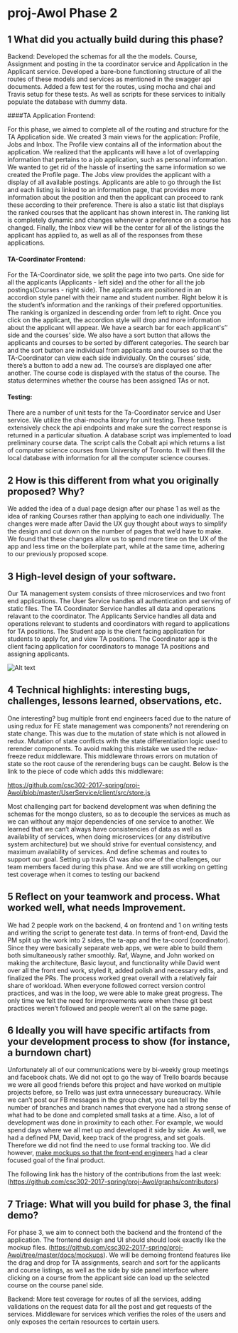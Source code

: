 
# proj-Awol Phase 2
## 1 What did you actually build during this phase?

Backend: Developed the schemas for all the the models. Course, Assignment and posting in the ta coordinator service and Application in the Applicant service. 
Developed a bare-bone functioning structure of all the routes of these models and services as mentioned in the swagger api documents. Added a few test for the routes, using mocha and chai and Travis setup for these tests. As well as scripts for these services to initially populate the database with dummy  data.



####TA Application Frontend: 


For this phase, we aimed to complete all of the routing and structure for the TA Application side. We created 3 main views for the application: Profile, Jobs and Inbox. The Profile view contains all of the information about the application. We realized that the applicants will have a lot of overlapping information that pertains to a job application, such as personal information. We wanted to get rid of the hassle of inserting the same information so we created the Profile page. The Jobs view provides the applicant with a display of all available postings. Applicants are able to go through the list and each listing is linked to an information page, that provides more information about the position and then the applicant can proceed to rank these according to their preference. There is also a static list that displays the ranked courses that the applicant has shown interest in. The ranking list is completely dynamic and changes whenever a preference on a course has changed. Finally, the Inbox view will be the center for all of the listings the applicant has applied to, as well as all of the responses from these applications.



#### TA-Coordinator Frontend:


For the TA-Coordinator side, we split the page into two parts. One side for all the applicants (Applicants - left side) and the other for all the job postings(Courses - right side). The applicants are positioned in an accordion style panel with their name and student number. Right below it is the student’s information and the rankings of their prefered opportunities. The ranking is organized in descending order from left to right. Once you click on the applicant, the accordion style will drop and more information about the applicant will appear. We have a search bar for each applicant's’’ side and the courses’ side. We also have a sort button that allows the applicants and courses to be sorted by different categories. The search bar and the sort button are individual from applicants and courses so that the TA-Coordinator can view each side individually. On the courses’ side, there’s a button to add a new ad. The course’s are displayed one after another. The course code is displayed with the status of the course. The status determines whether the course has been assigned TAs or not. 



#### Testing: 


There are a number of unit tests for the Ta-Coordinator service and User service. We utilize the chai-mocha library for unit testing. These tests extensively check the api endpoints and make sure the correct response is returned in a particular situation. A database script was implemented to load preliminary course data. The script calls the Cobalt api which returns a list of computer science courses from University of Toronto. It will then fill the local database with information for all the computer science courses. 
			
## 2 How is this different from what you originally proposed? Why?
We added the idea of a dual page design after our phase 1 as well as the idea of ranking 
Courses rather than applying to each one individually. The changes were made after David the UX guy thought about ways to simplify the design and cut down on the number of pages that we’d have to make. We found that these changes allow us to spend more time on the UX of the app and less time on the boilerplate part, while at the same time, adhering to our previously proposed scope.
## 3 High-level design of your software.
Our TA management system consists of three microservices and two front end applications. The User Service handles all authentication and serving of static files. The TA Coordinator Service handles all data and operations relavant to the coordinator. The Applicants Service handles all data and operations relevant to students and coordinators with regard to applications for TA positions. The Student app is the client facing application for students to apply for, and view TA positions. The Coordinator app is the client facing application for coordinators to manage TA positions and assigning applicants.

![Alt text](../phase1/service_diagram.png?raw=true "Optional Title")
## 4 Technical highlights: interesting bugs, challenges, lessons learned, observations, etc.
One interesting? bug multiple front end engineers faced due to the nature of using redux for FE state management was components? not rerendering on state change. This was due to the mutation of state which is not allowed in redux. Mutation of state conflicts with the state differentiation logic used to rerender components. To avoid making this mistake we used the redux-freeze redux middleware. This middleware throws errors on mutation of state so the root cause of the rerendering bugs can be caught. Below is the link to the piece of code which adds this middleware:
	
https://github.com/csc302-2017-spring/proj-Awol/blob/master/UserService/client/src/store.js 	


Most challenging part for backend development was when defining the schemas for the mongo clusters, so as to decouple the services as much as we can without any major dependencies of one service to another. We learned that we can’t always have consistencies of data as well as availability of services, when doing microservices (or any distributive system architecture) but we should strive for eventual consistency, and maximum availability of services. And define schemas and routes to support our goal. 
Setting up travis CI was also one of the challenges, our team members faced during this phase. And we are still working on getting test coverage when it comes to testing our backend
## 5 Reflect on your teamwork and process. What worked well, what  needs Improvement.

	

We had 2 people work on the backend, 4 on frontend and 1 on writing tests and writing the script to generate test data. In terms of front-end, David the PM split up the work into 2 sides, the ta-app and the ta-coord (coordinator). Since they were basically separate web apps, we were able to build them both simultaneously rather smoothly. Raf, Wayne, and John worked on making the architecture, Basic layout, and functionality while David went over all the front end work, styled it, added polish and necessary edits, and finalized the PRs. The process worked great overall with a relatively fair share of workload. When everyone followed correct version control practices, and was in the loop, we were able to make great progress. The only time we felt the need for improvements were when these git best practices weren’t followed and people weren’t all on the same page.

## 6 Ideally you will have specific artifacts from your development process to show (for instance, a burndown chart)
Unfortunately all of our communications were by bi-weekly group meetings and facebook chats. We did not opt to go the way of Trello boards because we were all good friends before this project and have worked on multiple projects before, so Trello was just extra unnecessary bureaucracy. While we can’t post our FB messages in the group chat, you can tell by the number of branches and branch names that everyone had a strong sense of what had to be done and completed small tasks at a time. Also, a lot of development was done in proximity to each other. For example, we would spend days where we all met up and developed it side by side. As well, we had a defined PM, David, keep track of the progress, and set goals. Therefore we did not find the need to use formal tracking too.
We did however, [make mockups so that the front-end engineers]( https://github.com/csc302-2017-spring/proj-Awol/tree/master/docs/mockups) had a clear focused goal of the final product. 





The following link has the history of the contributions from the last week:
(https://github.com/csc302-2017-spring/proj-Awol/graphs/contributors)
## 7 Triage: What will you build for phase 3, the final demo?
For phase 3, we aim to connect both the backend and the frontend of the application. The frontend design and UI should should look exactly like the mockup files. (https://github.com/csc302-2017-spring/proj-Awol/tree/master/docs/mockups). We will be demoing frontend features like the drag and drop for TA assignments, search and sort for the applicants and course listings, as well as the side by side panel interface where clicking on a course from the applicant side can load up the selected course on the course panel side. 

Backend: More test coverage for routes of all the services, adding validations on the request data for all the post and get requests of the services. Middleware for services which verifies the roles of the users and only exposes the certain resources to certain users. 















